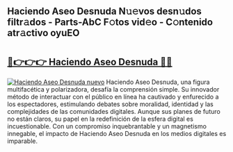 ## Haciendo Aseo Desnuda N𝚞𝚎vos desn𝚞dos filtr𝚊dos - Parts-AbC F𝚘tos vid𝚎o - C𝚘ntenido atr𝚊ctivo oyuEO

# <h2><a href="http://mbc6e1d.tromn.icu/?c=Haciendo+Aseo+Desnuda">🔗👉👉👉 Haciendo Aseo Desnuda 🔗🔗</a></h2>

[![Haciendo Aseo Desnuda nuevo](https://i.imgur.com/pEAQMta.gif)](http://mbc6e1d.tromn.icu/?c=Haciendo+Aseo+Desnuda)
Haciendo Aseo Desnuda, una figura multifacética y polarizadora, desafía la comprensión simple. Su innovador método de interactuar con el público en línea ha cautivado y enfurecido a los espectadores, estimulando debates sobre moralidad, identidad y las complejidades de las comunidades digitales. Aunque sus planes de futuro no están claros, su papel en la redefinición de la esfera digital es incuestionable. Con un compromiso inquebrantable y un magnetismo innegable, el impacto de Haciendo Aseo Desnuda en los medios digitales es imparable.
